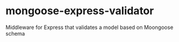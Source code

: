 # mongoose-express-validator
Middleware for Express that validates a model based on Moongoose schema
